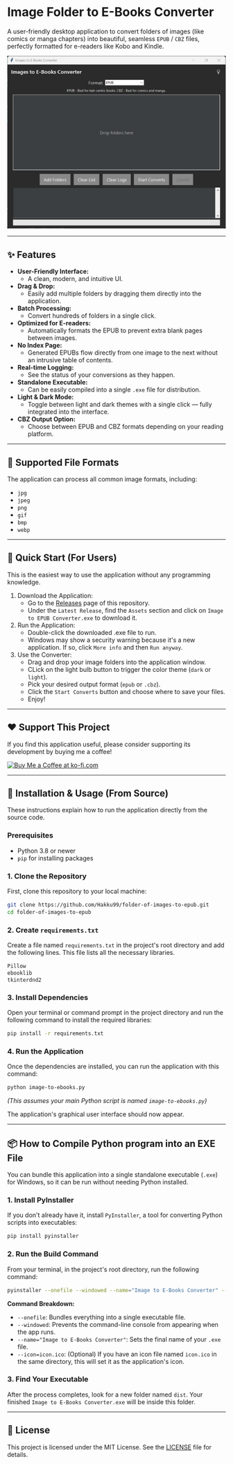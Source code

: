 # Image Folder to E-Books Converter

A user-friendly desktop application to convert folders of images (like comics or manga chapters) into beautiful, seamless `EPUB` / `CBZ` files, perfectly formatted for e-readers like Kobo and Kindle.

![App Screenshot](./assets/image-to-ebooks-converter.jpg)

---

## ✨ Features

- **User-Friendly Interface:** 
   -  A clean, modern, and intuitive UI.
- **Drag & Drop:**
   -  Easily add multiple folders by dragging them directly into the application.
- **Batch Processing:**
   -  Convert hundreds of folders in a single click.
- **Optimized for E-readers:**
   -  Automatically formats the EPUB to prevent extra blank pages between images.
- **No Index Page:** 
   -  Generated EPUBs flow directly from one image to the next without an intrusive table of contents.
- **Real-time Logging:**
   -  See the status of your conversions as they happen.
- **Standalone Executable:**
   -  Can be easily compiled into a single `.exe` file for distribution.
- **Light & Dark Mode:**
   -  Toggle between light and dark themes with a single click — fully integrated into the interface.
- **CBZ Output Option:**
  - Choose between EPUB and CBZ formats depending on your reading platform.
---

## 📂 Supported File Formats
The application can process all common image formats, including:
- `jpg`
- `jpeg`
- `png`
- `gif`
- `bmp`
- `webp`

---

## 🚀 Quick Start (For Users)
This is the easiest way to use the application without any programming knowledge.

1. Download the Application:
   - Go to the [Releases](https://github.com/Hakku99/folder-of-images-to-epub/releases) page of this repository.
   - Under the `Latest Release`, find the `Assets` section and click on `Image to EPUB Converter.exe` to download it.
2. Run the Application:
   - Double-click the downloaded .exe file to run.
   - Windows may show a security warning because it's a new application. If so, click `More info` and then `Run anyway`.
3. Use the Converter:
   - Drag and drop your image folders into the application window.
   - CLick on the light bulb button to trigger the color theme (`dark` or `light`).
   - Pick your desired output format (`epub` or `.cbz`).
   - Click the `Start Converts` button and choose where to save your files.
   - Enjoy!

---

## ❤️ Support This Project
If you find this application useful, please consider supporting its development by buying me a coffee!

[![Buy Me a Coffee at ko-fi.com](https://ko-fi.com/img/githubbutton_sm.svg)](https://ko-fi.com/hakku99)

---

## 🚀 Installation & Usage (From Source)

These instructions explain how to run the application directly from the source code.

### Prerequisites

-   Python 3.8 or newer
-   `pip` for installing packages

### 1. Clone the Repository

First, clone this repository to your local machine:

```bash
git clone https://github.com/Hakku99/folder-of-images-to-epub.git
cd folder-of-images-to-epub
```

### 2. Create `requirements.txt`

Create a file named `requirements.txt` in the project's root directory and add the following lines. This file lists all the necessary libraries.

```
Pillow
ebooklib
tkinterdnd2
```

### 3. Install Dependencies

Open your terminal or command prompt in the project directory and run the following command to install the required libraries:

```bash
pip install -r requirements.txt
```

### 4. Run the Application

Once the dependencies are installed, you can run the application with this command:

```bash
python image-to-ebooks.py
```
*(This assumes your main Python script is named `image-to-ebooks.py`)*

The application's graphical user interface should now appear.

---

## 📦 How to Compile Python program into an EXE File

You can bundle this application into a single standalone executable (`.exe`) for Windows, so it can be run without needing Python installed.

### 1. Install PyInstaller

If you don't already have it, install `PyInstaller`, a tool for converting Python scripts into executables:

```bash
pip install pyinstaller
```

### 2. Run the Build Command

From your terminal, in the project's root directory, run the following command:

```bash
pyinstaller --onefile --windowed --name="Image to E-Books Converter" --icon=icon.ico image-to-ebooks.py
```
**Command Breakdown:**
-   `--onefile`: Bundles everything into a single executable file.
-   `--windowed`: Prevents the command-line console from appearing when the app runs.
-   `--name="Image to E-Books Converter"`: Sets the final name of your `.exe` file.
-   `--icon=icon.ico`: (Optional) If you have an icon file named `icon.ico` in the same directory, this will set it as the application's icon.

### 3. Find Your Executable

After the process completes, look for a new folder named `dist`. Your finished `Image to E-Books Converter.exe` will be inside this folder.

---

## 📜 License

This project is licensed under the MIT License. See the [LICENSE](LICENSE) file for details.
